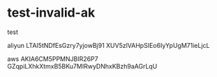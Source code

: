 # test-invalid-ak
test

aliyun
LTAI5tNDfEsGzry7yjowBj91 XUV5zlVAHpSIEo6IyYpUgM71ieLjcL

aws
AKIA6CM5PPMNJBIR26P7 GZqpiLXhkXtmxB5BKu7MIRwyDNhxKBzh9aAGrLqU
